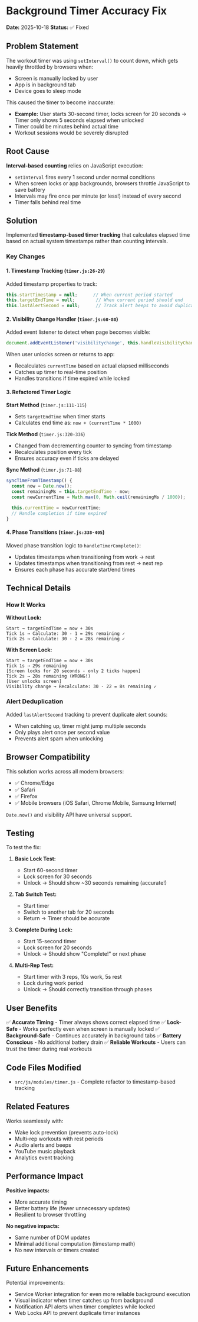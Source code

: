 # Background Timer Accuracy Fix

**Date:** 2025-10-18
**Status:** ✅ Fixed

## Problem Statement

The workout timer was using `setInterval()` to count down, which gets heavily throttled by browsers when:
- Screen is manually locked by user
- App is in background tab
- Device goes to sleep mode

This caused the timer to become inaccurate:
- **Example:** User starts 30-second timer, locks screen for 20 seconds → Timer only shows 5 seconds elapsed when unlocked
- Timer could be minutes behind actual time
- Workout sessions would be severely disrupted

## Root Cause

**Interval-based counting** relies on JavaScript execution:
- `setInterval` fires every 1 second under normal conditions
- When screen locks or app backgrounds, browsers throttle JavaScript to save battery
- Intervals may fire once per minute (or less!) instead of every second
- Timer falls behind real time

## Solution

Implemented **timestamp-based timer tracking** that calculates elapsed time based on actual system timestamps rather than counting intervals.

### Key Changes

#### 1. Timestamp Tracking (`timer.js:26-29`)

Added timestamp properties to track:
```javascript
this.startTimestamp = null;      // When current period started
this.targetEndTime = null;        // When current period should end
this.lastAlertSecond = null;      // Track alert beeps to avoid duplicates
```

#### 2. Visibility Change Handler (`timer.js:60-88`)

Added event listener to detect when page becomes visible:
```javascript
document.addEventListener('visibilitychange', this.handleVisibilityChange);
```

When user unlocks screen or returns to app:
- Recalculates `currentTime` based on actual elapsed milliseconds
- Catches up timer to real-time position
- Handles transitions if time expired while locked

#### 3. Refactored Timer Logic

**Start Method** (`timer.js:111-115`)
- Sets `targetEndTime` when timer starts
- Calculates end time as: `now + (currentTime * 1000)`

**Tick Method** (`timer.js:320-336`)
- Changed from decrementing counter to syncing from timestamp
- Recalculates position every tick
- Ensures accuracy even if ticks are delayed

**Sync Method** (`timer.js:71-88`)
```javascript
syncTimeFromTimestamp() {
  const now = Date.now();
  const remainingMs = this.targetEndTime - now;
  const newCurrentTime = Math.max(0, Math.ceil(remainingMs / 1000));

  this.currentTime = newCurrentTime;
  // Handle completion if time expired
}
```

#### 4. Phase Transitions (`timer.js:338-405`)

Moved phase transition logic to `handleTimerComplete()`:
- Updates timestamps when transitioning from work → rest
- Updates timestamps when transitioning from rest → next rep
- Ensures each phase has accurate start/end times

## Technical Details

### How It Works

**Without Lock:**
```
Start → targetEndTime = now + 30s
Tick 1s → Calculate: 30 - 1 = 29s remaining ✓
Tick 2s → Calculate: 30 - 2 = 28s remaining ✓
```

**With Screen Lock:**
```
Start → targetEndTime = now + 30s
Tick 1s → 29s remaining
[Screen locks for 20 seconds - only 2 ticks happen]
Tick 2s → 28s remaining (WRONG!)
[User unlocks screen]
Visibility change → Recalculate: 30 - 22 = 8s remaining ✓
```

### Alert Deduplication

Added `lastAlertSecond` tracking to prevent duplicate alert sounds:
- When catching up, timer might jump multiple seconds
- Only plays alert once per second value
- Prevents alert spam when unlocking

## Browser Compatibility

This solution works across all modern browsers:
- ✅ Chrome/Edge
- ✅ Safari
- ✅ Firefox
- ✅ Mobile browsers (iOS Safari, Chrome Mobile, Samsung Internet)

`Date.now()` and visibility API have universal support.

## Testing

To test the fix:

1. **Basic Lock Test:**
   - Start 60-second timer
   - Lock screen for 30 seconds
   - Unlock → Should show ~30 seconds remaining (accurate!)

2. **Tab Switch Test:**
   - Start timer
   - Switch to another tab for 20 seconds
   - Return → Timer should be accurate

3. **Complete During Lock:**
   - Start 15-second timer
   - Lock screen for 20 seconds
   - Unlock → Should show "Complete!" or next phase

4. **Multi-Rep Test:**
   - Start timer with 3 reps, 10s work, 5s rest
   - Lock during work period
   - Unlock → Should correctly transition through phases

## User Benefits

✅ **Accurate Timing** - Timer always shows correct elapsed time
✅ **Lock-Safe** - Works perfectly even when screen is manually locked
✅ **Background-Safe** - Continues accurately in background tabs
✅ **Battery Conscious** - No additional battery drain
✅ **Reliable Workouts** - Users can trust the timer during real workouts

## Code Files Modified

- `src/js/modules/timer.js` - Complete refactor to timestamp-based tracking

## Related Features

Works seamlessly with:
- Wake lock prevention (prevents auto-lock)
- Multi-rep workouts with rest periods
- Audio alerts and beeps
- YouTube music playback
- Analytics event tracking

## Performance Impact

**Positive impacts:**
- More accurate timing
- Better battery life (fewer unnecessary updates)
- Resilient to browser throttling

**No negative impacts:**
- Same number of DOM updates
- Minimal additional computation (timestamp math)
- No new intervals or timers created

## Future Enhancements

Potential improvements:
- Service Worker integration for even more reliable background execution
- Visual indicator when timer catches up from background
- Notification API alerts when timer completes while locked
- Web Locks API to prevent duplicate timer instances

